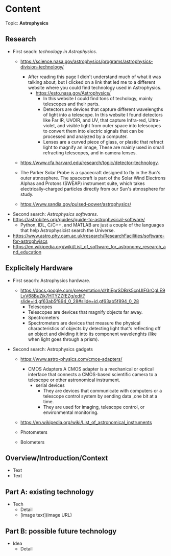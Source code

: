 # Content
Topic: **Astrophysics**

## Research
* First seach: *technology in Astrophysics*.
  * https://science.nasa.gov/astrophysics/programs/astrophysics-division-technology/
    * After reading this page I didn't understand much of what it was talking about, but I clicked on a link that led me to a different website where you could find technology used in Astrophysics.
      * https://esto.nasa.gov/Astrophysics/
        * In this website I could find tons of techology, mainly telescopes and their parts.
         * Detectors are devices that capture different wavelengths of light into a telescope. In this website I found detectors like Far IR, UVOIR, and UV, that capture Infra-red, Ultra-violet, and visible light from outer space into telescopes to convert them into electric signals that can be processed and analyzed by a computer.
         * Lenses are a curved piece of glass, or plastic that refract light to magnify an image, These are mainly used in small refracting telescopes, and in camera lenses.

  *  https://www.cfa.harvard.edu/research/topic/detector-technology.
    * The Parker Solar Probe is a spacecraft designed to fly in the Sun's outer atmosphere. The spacecraft is part of the Solar Wind Electrons Alphas and Protons (SWEAP) instrument suite, which takes electrically-charged particles directly from our Sun's atmosphere for study.
 
  *   https://www.sandia.gov/pulsed-power/astrophysics/
*   Second search: *Astrophysics softwares*.
  * https://astrobites.org/guides/guide-to-astrophysical-software/
    * Python, IDL, C/C++, and MATLAB are just a couple of the languages that help Astrophysicist search the Universe.
  * https://www.astro.phy.cam.ac.uk/research/ResearchFacilities/software-for-astrophyiscs
  * https://en.wikipedia.org/wiki/List_of_software_for_astronomy_research_and_education

## Explicitely Hardware

* First seacrh: Astrophysics hardware.
  * https://docs.google.com/presentation/d/1tiEprSDBrk5cpUIFGrCgLE9LvV68BuZik7HTYZZfEZg/edit?slide=id.gf63ab5f894_0_28#slide=id.gf63ab5f894_0_28
    * Telescopes
     *  Telescopes are devices that magnify objects far away.
    * Spectrometers
     * Spectrometers are devices that measure the physical characteristics of objects by detecting light that's reflecting off an object and dividing it into its component wavelenghts (like when light goes through a prism).
   
 * Second search: Astrophysics gadgets
   * https://www.astro-physics.com/cmos-adapters/
     * CMOS Adapters
     A CMOS adapter is a mechanical or optical interface that connects a CMOS-based scientific camera to a telescope or other astronomical instrument.
       * serial devices
         * They are devices that communicate with computers or a telescope control system by sending data ,one bit at a time.
         * They are used for imaging, telescope control, or environmental monitoring.

    * https://en.wikipedia.org/wiki/List_of_astronomical_instruments
     * Photometers
     * Bolometers
     


    
## Overview/Introduction/Context
* Text
* Text

## Part A: existing technology
* Tech
  * Detail
  * [image text](image URL)

## Part B: possible future technology
* Idea
  * Detail
